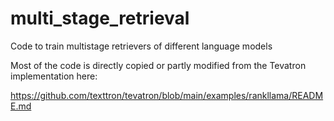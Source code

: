 # multi_stage_retrieval
Code to train multistage retrievers of different language models

Most of the code is directly copied or partly modified from the Tevatron implementation here: 

https://github.com/texttron/tevatron/blob/main/examples/rankllama/README.md

